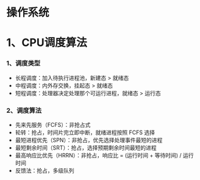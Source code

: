 # 操作系统

# 1、CPU调度算法

### 1、调度类型

- 长程调度：加入待执行进程池，新建态 > 就绪态
- 中程调度：内外存交换，挂起态 > 就绪态
- 短程调度：处理器决定处理那个可运行进程，就绪态 > 运行态

### 2、调度算法

- 先来先服务（FCFS）：非抢占式
- 轮转：抢占，时间片完立即中断，就绪进程按照 FCFS 选择
- 最短进程优先（SPN）：非抢占，优先选择处理事件最短的进程
- 最短剩余时间（SRT）：抢占，选择预期剩余时间最短的进程
- 最高响应比优先（HRRN）：非抢占，响应比 = (运行时间 + 等待时间) / 运行时间
- 反馈法：抢占，多级队列